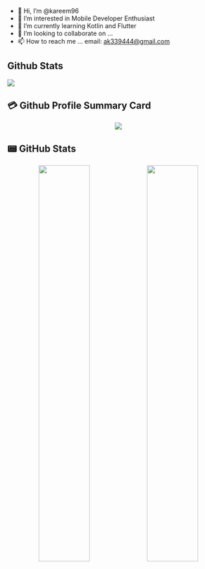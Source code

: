 - 👋 Hi, I’m @kareem96
- 👀 I’m interested in Mobile Developer Enthusiast
- 🌱 I’m currently learning Kotlin and Flutter
- 💞️ I’m looking to collaborate on ...
- 📫 How to reach me ... 
     email: ak339444@gmail.com


## Github Stats  
![](https://github-readme-stats.vercel.app/api?username=kareem96&count_private=true&show_icons=true&theme=radical)

## 💳 Github Profile Summary Card
<p align="center">
  <img src="https://github-profile-summary-cards.vercel.app/api/cards/profile-details?username=kareem96&theme=vue"/>
</p>

## 📟 GitHub Stats
<p align="center">
	<img width="48%" src="https://github-readme-stats.vercel.app/api?username=kareem96&show_icons=true&theme=vue" />
	<img width="48%" src="https://github-readme-streak-stats.herokuapp.com/?user=kareem96&theme=vue" />
</p>

<!---
kareem96/kareem96 is a ✨ special ✨ repository because its `README.md` (this file) appears on your GitHub profile.
You can click the Preview link to take a look at your changes.
--->
